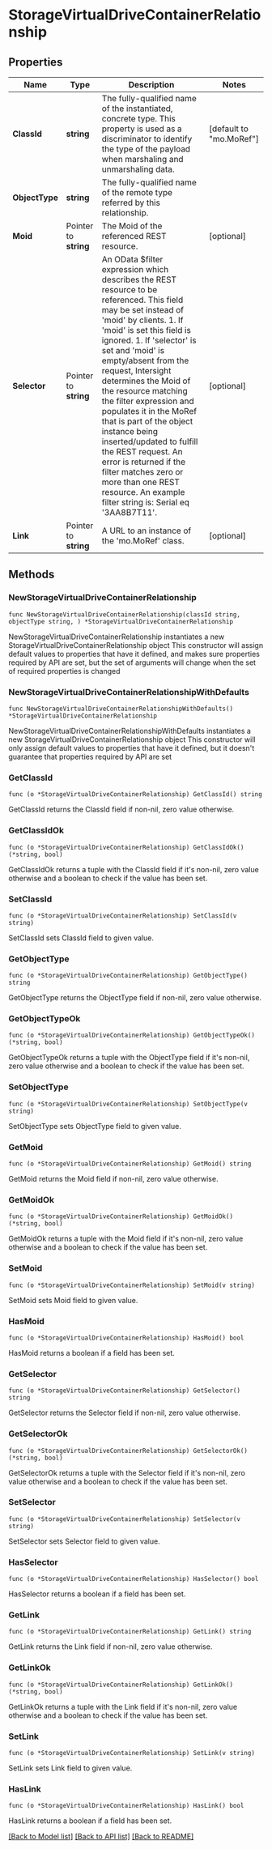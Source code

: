 # StorageVirtualDriveContainerRelationship

## Properties

Name | Type | Description | Notes
------------ | ------------- | ------------- | -------------
**ClassId** | **string** | The fully-qualified name of the instantiated, concrete type. This property is used as a discriminator to identify the type of the payload when marshaling and unmarshaling data. | [default to "mo.MoRef"]
**ObjectType** | **string** | The fully-qualified name of the remote type referred by this relationship. | 
**Moid** | Pointer to **string** | The Moid of the referenced REST resource. | [optional] 
**Selector** | Pointer to **string** | An OData $filter expression which describes the REST resource to be referenced. This field may be set instead of &#39;moid&#39; by clients. 1. If &#39;moid&#39; is set this field is ignored. 1. If &#39;selector&#39; is set and &#39;moid&#39; is empty/absent from the request, Intersight determines the Moid of the resource matching the filter expression and populates it in the MoRef that is part of the object instance being inserted/updated to fulfill the REST request. An error is returned if the filter matches zero or more than one REST resource. An example filter string is: Serial eq &#39;3AA8B7T11&#39;. | [optional] 
**Link** | Pointer to **string** | A URL to an instance of the &#39;mo.MoRef&#39; class. | [optional] 

## Methods

### NewStorageVirtualDriveContainerRelationship

`func NewStorageVirtualDriveContainerRelationship(classId string, objectType string, ) *StorageVirtualDriveContainerRelationship`

NewStorageVirtualDriveContainerRelationship instantiates a new StorageVirtualDriveContainerRelationship object
This constructor will assign default values to properties that have it defined,
and makes sure properties required by API are set, but the set of arguments
will change when the set of required properties is changed

### NewStorageVirtualDriveContainerRelationshipWithDefaults

`func NewStorageVirtualDriveContainerRelationshipWithDefaults() *StorageVirtualDriveContainerRelationship`

NewStorageVirtualDriveContainerRelationshipWithDefaults instantiates a new StorageVirtualDriveContainerRelationship object
This constructor will only assign default values to properties that have it defined,
but it doesn't guarantee that properties required by API are set

### GetClassId

`func (o *StorageVirtualDriveContainerRelationship) GetClassId() string`

GetClassId returns the ClassId field if non-nil, zero value otherwise.

### GetClassIdOk

`func (o *StorageVirtualDriveContainerRelationship) GetClassIdOk() (*string, bool)`

GetClassIdOk returns a tuple with the ClassId field if it's non-nil, zero value otherwise
and a boolean to check if the value has been set.

### SetClassId

`func (o *StorageVirtualDriveContainerRelationship) SetClassId(v string)`

SetClassId sets ClassId field to given value.


### GetObjectType

`func (o *StorageVirtualDriveContainerRelationship) GetObjectType() string`

GetObjectType returns the ObjectType field if non-nil, zero value otherwise.

### GetObjectTypeOk

`func (o *StorageVirtualDriveContainerRelationship) GetObjectTypeOk() (*string, bool)`

GetObjectTypeOk returns a tuple with the ObjectType field if it's non-nil, zero value otherwise
and a boolean to check if the value has been set.

### SetObjectType

`func (o *StorageVirtualDriveContainerRelationship) SetObjectType(v string)`

SetObjectType sets ObjectType field to given value.


### GetMoid

`func (o *StorageVirtualDriveContainerRelationship) GetMoid() string`

GetMoid returns the Moid field if non-nil, zero value otherwise.

### GetMoidOk

`func (o *StorageVirtualDriveContainerRelationship) GetMoidOk() (*string, bool)`

GetMoidOk returns a tuple with the Moid field if it's non-nil, zero value otherwise
and a boolean to check if the value has been set.

### SetMoid

`func (o *StorageVirtualDriveContainerRelationship) SetMoid(v string)`

SetMoid sets Moid field to given value.

### HasMoid

`func (o *StorageVirtualDriveContainerRelationship) HasMoid() bool`

HasMoid returns a boolean if a field has been set.

### GetSelector

`func (o *StorageVirtualDriveContainerRelationship) GetSelector() string`

GetSelector returns the Selector field if non-nil, zero value otherwise.

### GetSelectorOk

`func (o *StorageVirtualDriveContainerRelationship) GetSelectorOk() (*string, bool)`

GetSelectorOk returns a tuple with the Selector field if it's non-nil, zero value otherwise
and a boolean to check if the value has been set.

### SetSelector

`func (o *StorageVirtualDriveContainerRelationship) SetSelector(v string)`

SetSelector sets Selector field to given value.

### HasSelector

`func (o *StorageVirtualDriveContainerRelationship) HasSelector() bool`

HasSelector returns a boolean if a field has been set.

### GetLink

`func (o *StorageVirtualDriveContainerRelationship) GetLink() string`

GetLink returns the Link field if non-nil, zero value otherwise.

### GetLinkOk

`func (o *StorageVirtualDriveContainerRelationship) GetLinkOk() (*string, bool)`

GetLinkOk returns a tuple with the Link field if it's non-nil, zero value otherwise
and a boolean to check if the value has been set.

### SetLink

`func (o *StorageVirtualDriveContainerRelationship) SetLink(v string)`

SetLink sets Link field to given value.

### HasLink

`func (o *StorageVirtualDriveContainerRelationship) HasLink() bool`

HasLink returns a boolean if a field has been set.


[[Back to Model list]](../README.md#documentation-for-models) [[Back to API list]](../README.md#documentation-for-api-endpoints) [[Back to README]](../README.md)


